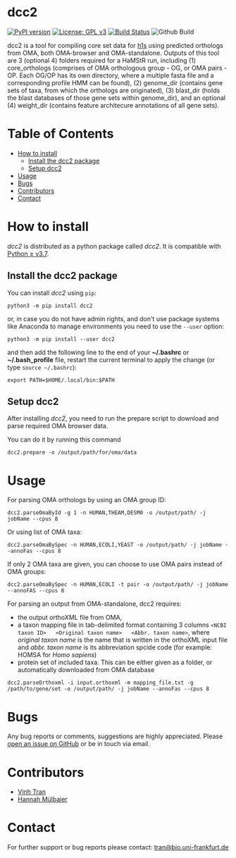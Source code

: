 # dcc2
[![PyPI version](https://badge.fury.io/py/dcc2.svg)](https://pypi.org/project/dcc2/)
[![License: GPL v3](https://img.shields.io/badge/License-GPLv3-blue.svg)](https://www.gnu.org/licenses/gpl-3.0)
[![Build Status](https://travis-ci.com/BIONF/dcc2.svg?branch=master)](https://travis-ci.com/BIONF/dcc2)
![Github Build](https://github.com/BIONF/dcc2/workflows/github%20build/badge.svg)

dcc2 is a tool for compiling core set data for [h1s](httsp://github.com/BIONF/HaMStR) using predicted orthologs from OMA, both OMA-browser and OMA-standalone. Outputs of this tool are 3 (optional 4) folders required for a HaMStR run, including (1) core_orthologs (comprises of OMA orthologous group - OG, or OMA pairs - OP. Each OG/OP has its own directory, where a multiple fasta file and a corresponding profile HMM can be found), (2) genome_dir (contains gene sets of taxa, from which the orthologs are originated), (3) blast_dir (holds the blast databases of those gene sets within genome_dir), and an optional (4) weight_dir (contains feature architecure annotations of all gene sets).

# Table of Contents
* [How to install](#how-to-install)
     * [Install the dcc2 package](#install-the-dcc2-package)
     * [Setup dcc2](#setup-dcc2)
* [Usage](#usage)
* [Bugs](#bugs)
* [Contributors](#contributors)
* [Contact](#contact)

# How to install

*dcc2* is distributed as a python package called *dcc2*. It is compatible with [Python ≥ v3.7](https://www.python.org/downloads/).

## Install the dcc2 package
You can install *dcc2* using `pip`:
```
python3 -m pip install dcc2
```

or, in case you do not have admin rights, and don't use package systems like Anaconda to manage environments you need to use the `--user` option:
```
python3 -m pip install --user dcc2
```

and then add the following line to the end of your **~/.bashrc** or **~/.bash_profile** file, restart the current terminal to apply the change (or type `source ~/.bashrc`):

```
export PATH=$HOME/.local/bin:$PATH
```

## Setup dcc2

After installing *dcc2*, you need to run the prepare script to download and parse required OMA browser data.

You can do it by running this command
```
dcc2.prepare -o /output/path/for/oma/data
```

# Usage

For parsing OMA orthologs by using an OMA group ID:
```
dcc2.parseOmaById -g 1 -n HUMAN,THEAM,DESM0 -o /output/path/ -j jobName --cpus 8
```

Or using list of OMA taxa:

```
dcc2.parseOmaBySpec -n HUMAN,ECOLI,YEAST -o /output/path/ -j jobName --annoFas --cpus 8
```

If only 2 OMA taxa are given, you can choose to use OMA pairs instead of OMA groups:
```
dcc2.parseOmaBySpec -n HUMAN,ECOLI -t pair -o /output/path/ -j jobName --annoFAS --cpus 8
```

For parsing an output from OMA-standalone, dcc2 requires:

- the output orthoXML file from OMA,
- a taxon mapping file in tab-delimited format containing 3 columns `<NCBI taxon ID>   <Original taxon name>   <Abbr. taxon name>`, where *original taxon name* is the name that is written in the orthoXML input file and *abbr. taxon name* is its abbreviation spcide code (for example: HOMSA for *Homo sapiens*)
- protein set of included taxa. This can be either given as a folder, or automatically downloaded from OMA database

```
dcc2.parseOrthoxml -i input.orthoxml -m mapping_file.txt -g /path/to/gene/set -o /output/path/ -j jobName --annoFas --cpus 8
```

# Bugs
Any bug reports or comments, suggestions are highly appreciated. Please [open an issue on GitHub](https://github.com/BIONF/dcc2/issues/new) or be in touch via email.

# Contributors
- [Vinh Tran](https://github.com/trvinh)
- [Hannah Mülbaier](https://github.com/mueli94)

# Contact
For further support or bug reports please contact: tran@bio.uni-frankfurt.de
